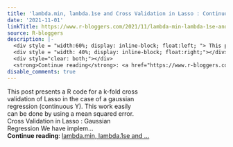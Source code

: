 ```yaml
---
title: 'lambda.min, lambda.1se and Cross Validation in Lasso : Continuous Response'
date: '2021-11-01'
linkTitle: https://www.r-bloggers.com/2021/11/lambda-min-lambda-1se-and-cross-validation-in-lasso-continuous-response/
source: R-bloggers
description: |-
  <div style = "width:60%; display: inline-block; float:left; "> This post presents a R code for a k-fold cross validation of Lasso in the case of a gaussian regression (continuous Y). This work easily can be done by using a mean squared error. Cross Validation in Lasso : Gaussian Regression We have implem...</div>
  <div style = "width: 40%; display: inline-block; float:right;"></div>
  <div style="clear: both;"></div>
  <strong>Continue reading</strong>: <a href="https://www.r-bloggers.com/2021/11/lambda-min-lambda-1se-and-cross-validation-in-lasso-continuous-response/">lambda.min, lambda.1se and ...
disable_comments: true
---
```

<div style = "width:60%; display: inline-block; float:left; "> This post presents a R code for a k-fold cross validation of Lasso in the case of a gaussian regression (continuous Y). This work easily can be done by using a mean squared error. Cross Validation in Lasso : Gaussian Regression We have implem...</div>
<div style = "width: 40%; display: inline-block; float:right;"></div>
<div style="clear: both;"></div>
<strong>Continue reading</strong>: <a href="https://www.r-bloggers.com/2021/11/lambda-min-lambda-1se-and-cross-validation-in-lasso-continuous-response/">lambda.min, lambda.1se and ...
